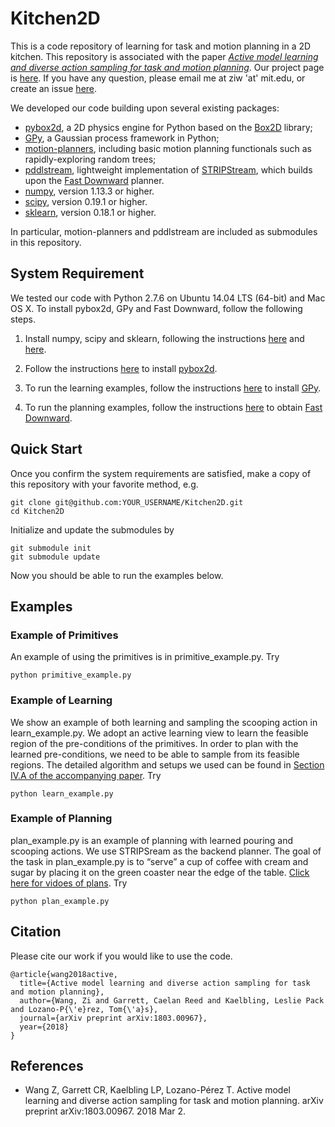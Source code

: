 # Kitchen2D

This is a code repository of learning for task and motion planning in a 2D kitchen. 
This repository is associated with the paper [_Active model learning and diverse action sampling for task and motion planning_](https://arxiv.org/abs/1803.00967). Our project page is [here](http://zi-wang.com/kitchen2d/). If you have any question, please email me at ziw 'at' mit.edu, or create an issue [here](https://github.com/zi-w/Kitchen2D/issues).

We developed our code building upon several existing packages:
* [pybox2d](https://github.com/pybox2d/pybox2d), a 2D physics engine for Python based on the [Box2D](http://box2d.org/) library;
* [GPy](https://sheffieldml.github.io/GPy/), a Gaussian process framework in Python;
* [motion-planners](https://github.com/caelan/motion-planners), including basic motion planning functionals such as rapidly-exploring random trees;
* [pddlstream](https://github.com/caelan/pddlstream), lightweight implementation of [STRIPStream](https://github.com/caelan/stripstream), which builds upon the [Fast Downward](http://www.fast-downward.org) planner.
* [numpy](http://www.numpy.org/), version 1.13.3 or higher.
* [scipy](https://www.scipy.org), version 0.19.1 or higher.
* [sklearn](http://scikit-learn.org/stable/), version 0.18.1 or higher.

In particular, motion-planners and pddlstream are included as submodules in this repository. 

## System Requirement
We tested our code with Python 2.7.6 on Ubuntu 14.04 LTS (64-bit) and Mac OS X. To install pybox2d, GPy and Fast Downward, follow the following steps.

1. Install numpy, scipy and sklearn, following the instructions [here](https://www.scipy.org/install.html) and [here](http://scikit-learn.org/stable/install.html).

2. Follow the instructions [here](https://github.com/pybox2d/pybox2d/blob/master/INSTALL.md) to install [pybox2d](https://github.com/pybox2d/pybox2d).

3. To run the learning examples, follow the instructions [here](https://github.com/SheffieldML/GPy#getting-started-installing-with-pip) to install [GPy](https://sheffieldml.github.io/GPy/).

4. To run the planning examples, follow the instructions [here](http://www.fast-downward.org/ObtainingAndRunningFastDownward) to obtain [Fast Downward](http://www.fast-downward.org).

## Quick Start
Once you confirm the system requirements are satisfied, make a copy of this repository with your favorite method, e.g. 
```
git clone git@github.com:YOUR_USERNAME/Kitchen2D.git
cd Kitchen2D
```
Initialize and update the submodules by
```
git submodule init
git submodule update
```
Now you should be able to run the examples below.

## Examples

### Example of Primitives
An example of using the primitives is in primitive_example.py. Try
```
python primitive_example.py
```

### Example of Learning
We show an example of both learning and sampling the scooping action in learn_example.py. We adopt an active learning view to learn the feasible region of the pre-conditions of the primitives. In order to plan with the learned pre-conditions, we need to be able to sample from its feasible regions. The detailed algorithm and setups we used can be found in [Section IV.A of the accompanying paper](https://arxiv.org/abs/1803.00967). Try
```
python learn_example.py
```

### Example of Planning
plan_example.py is an example of planning with learned pouring and scooping actions. We use STRIPSream as the backend planner. The goal of the task in plan_example.py is to “serve” a cup of coffee with cream and sugar by placing it on the green coaster near the edge of the table. [Click here for vidoes of plans](https://www.youtube.com/playlist?list=PLoWhBFPMfSzDbc8CYelsbHZa1d3uz-W_c&disable_polymer=true). Try
```
python plan_example.py
```


## Citation
Please cite our work if you would like to use the code.
```
@article{wang2018active,
  title={Active model learning and diverse action sampling for task and motion planning},
  author={Wang, Zi and Garrett, Caelan Reed and Kaelbling, Leslie Pack and Lozano-P{\'e}rez, Tom{\'a}s},
  journal={arXiv preprint arXiv:1803.00967},
  year={2018}
}
```

## References
* Wang Z, Garrett CR, Kaelbling LP, Lozano-Pérez T. Active model learning and diverse action sampling for task and motion planning. arXiv preprint arXiv:1803.00967. 2018 Mar 2.
